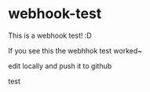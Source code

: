 # webhook-test
This is a webhook test! :D

If you see this the webhhok test worked~

edit locally and push it to github

test

